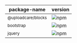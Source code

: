 |package-name|version|
|-|-|
|<sup>@uploadcare/blocks</sup>|![npm](https://img.shields.io/npm/v/@uploadcare/blocks?color=0d1117&label=%20&style=flat-square)|
|<sup>bootstrap</sup>|![npm](https://img.shields.io/npm/v/bootstrap?color=161b22&label=%20&style=flat-square)|
|<sup>jquery</sup>|![npm](https://img.shields.io/npm/v/jquery?color=0d1117&label=%20&style=flat-square)|